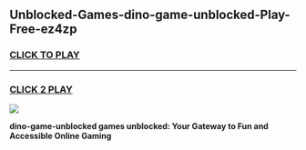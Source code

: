 
## Unblocked-Games-dino-game-unblocked-Play-Free-ez4zp
<h3>
<a href="https://premium76.site?title=dino-game-unblocked&ref=22A">CLICK TO PLAY</a></h3>
<hr>

<h3>
<a href="https://premium76.site?title=dino-game-unblocked&ref=22A">CLICK 2 PLAY</a>
  
</h3>

<a href="https://premium76.site?title=dino-game-unblocked&ref=22A"><img src="https://clearcache.store/games.png"></a>


**dino-game-unblocked games unblocked: Your Gateway to Fun and Accessible Online Gaming**
